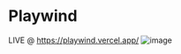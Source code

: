 # Playwind
LIVE @ https://playwind.vercel.app/
![image](https://user-images.githubusercontent.com/81632171/182545410-1085d79b-0c0c-46e0-9772-afd614b7d687.png)
